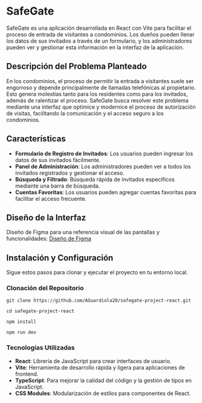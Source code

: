 # SafeGate

SafeGate es una aplicación desarrollada en React con Vite para facilitar el proceso de entrada de visitantes a condominios. Los dueños pueden llenar los datos de sus invitados a través de un formulario, y los administradores pueden ver y gestionar esta información en la interfaz de la aplicación.

## Descripción del Problema Planteado

En los condominios, el proceso de permitir la entrada a visitantes suele ser engorroso y depende principalmente de llamadas telefónicas al propietario. Esto genera molestias tanto para los residentes como para los invitados, además de ralentizar el proceso. SafeGate busca resolver este problema mediante una interfaz que optimice y modernice el proceso de autorización de visitas, facilitando la comunicación y el acceso seguro a los condominios.

## Características

- **Formulario de Registro de Invitados**: Los usuarios pueden ingresar los datos de sus invitados fácilmente.
- **Panel de Administración**: Los administradores pueden ver a todos los invitados registrados y gestionar el acceso.
- **Búsqueda y Filtrado**: Búsqueda rápida de invitados específicos mediante una barra de búsqueda.
- **Cuentas Favoritas**: Los usuarios pueden agregar cuentas favoritas para facilitar el acceso frecuente.

## Diseño de la Interfaz

Diseño de Figma para una referencia visual de las pantallas y funcionalidades:
[Diseño de Figma](https://www.figma.com/design/qJJzpEU6ESg451Bd9wYYL4/Wireframe-cliente?node-id=0-1&node-type=canvas&t=GTqTHkfJnCpE20hT-0)

## Instalación y Configuración

Sigue estos pasos para clonar y ejecutar el proyecto en tu entorno local.

### Clonación del Repositorio

```
git clone https://github.com/AGuardiola20/safegate-project-react.git
```
```
cd safegate-project-react
```
```
npm install
```
```
npm run dev
```

### Tecnologías Utilizadas
- **React**: Librería de JavaScript para crear interfaces de usuario.
- **Vite**: Herramienta de desarrollo rápida y ligera para aplicaciones de frontend.
- **TypeScript**: Para mejorar la calidad del código y la gestión de tipos en JavaScript.
- **CSS Modules**: Modularización de estilos para componentes de React.
